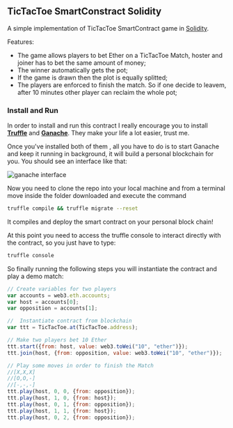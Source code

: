 ## TicTacToe SmartConstract Solidity
A simple implementation of TicTacToe SmartContract game in [Solidity](https://solidity.readthedocs.io/en/develop/).

Features:
 - The game allows players to bet Ether on a TicTacToe Match, hoster and joiner has to bet the same amount of money;
 - The winner automatically gets the pot;
 - If the game is drawn then the plot is equally splitted;
 - The players are enforced to finish the match. So if one decide to leavem, after 10 minutes other player can reclaim the whole pot;

 ### Install and Run

 In order to install and run this contract I really encourage you to install **[Truffle](https://github.com/trufflesuite/truffle)** and **[Ganache](https://github.com/trufflesuite/ganache)**. They make your life a lot easier, trust me.

 Once you've installed both of them , all you have to do is to start Ganache and keep it running in background, it will build a personal blockchain for you. You should see an interface like that:

 ![ganache interface](https://i.imgur.com/Ssochrq.png)

 Now you need to clone the repo into your local machine and from a terminal move inside the folder downloaded and execute the command
 ```bash
truffle compile && truffle migrate --reset
 ```
 It compiles and deploy the smart contract on your personal block chain!

 At this point you need to access the truffle console to interact directly with the contract, so you just have to type:
 ```bash
truffle console
 ```

So finally running the following steps you will instantiate the contract and play a demo match:

```javascript
// Create variables for two players
var accounts = web3.eth.accounts;
var host = accounts[0];
var opposition = accounts[1];

//  Instantiate contract from blockchain
var ttt = TicTacToe.at(TicTacToe.address);

// Make two players bet 10 Ether
ttt.start({from: host, value: web3.toWei("10", "ether")});
ttt.join(host, {from: opposition, value: web3.toWei("10", "ether")});

// Play some moves in order to finish the Match
//[X,X,X]
//[O,O,-]
//[-,-,-]
ttt.play(host, 0, 0, {from: opposition});
ttt.play(host, 1, 0, {from: host});
ttt.play(host, 0, 1, {from: opposition});
ttt.play(host, 1, 1, {from: host});
ttt.play(host, 0, 2, {from: opposition});
```
